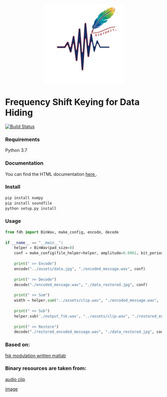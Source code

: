 <p align="center">
  <img width="256" src="https://raw.githubusercontent.com/GiovanniCapizzi/fdh/master/assets/logo.png">
</p>

# Frequency Shift Keying for Data Hiding
[![Build Status](https://travis-ci.org/GiovanniCapizzi/fdh.svg?branch=master)](https://travis-ci.org/GiovanniCapizzi/fdh)
### Requirements
Python 3.7

### Documentation
You can find the HTML documentation 
<a title="visit the documentation"
href="https://giovannicapizzi.github.io/fdh/" target="_blank" >
here
</a>.


### Install
```bash
pip install numpy
pip install soundfile
python setup.py install
```

### Usage 
```python
from fdh import BinWav, make_config, encode, decode

if __name__ == "__main__":
    helper = BinWav(pad_size=8)
    conf = make_config(file_helper=helper, amplitude=0.0001, bit_period=1 / 44100, redundancy=2)

    print(" >> Encode")
    encode("../assets/data.jpg", "./encoded_message.wav", conf)

    print(" >> Decode")
    decode("./encoded_message.wav", "./data_restored.jpg", conf)

    print(" >> Sum")
    width = helper.sum("../assets/clip.wav", "./encoded_message.wav", './output_fsk.wav')

    print(" >> Sub")
    helper.sub('./output_fsk.wav', "../assets/clip.wav", "./restored_encoded_message.wav", message_width=width)

    print(" >> Restore")
    decode("./restored_encoded_message.wav", "./data_restored.jpg", conf)

```

### Based on:
[fsk modulation written matlab](https://it.mathworks.com/matlabcentral/fileexchange/44821-matlab-code-for-fsk-modulation-and-demodulation)

### Binary resources are taken from: 
[audio clip](https://freesound.org/people/InspectorJ/sounds/406085/)

[image](https://www.publicdomainpictures.net/ru/view-image.php?image=35696)

